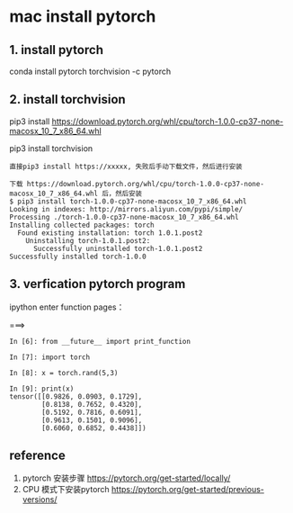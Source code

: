 # mac install pytorch 


## 1. install pytorch
conda install pytorch torchvision -c pytorch

## 2. install torchvision
pip3 install https://download.pytorch.org/whl/cpu/torch-1.0.0-cp37-none-macosx_10_7_x86_64.whl

pip3 install torchvision

```
直接pip3 install https://xxxxx, 失败后手动下载文件，然后进行安装

下载 https://download.pytorch.org/whl/cpu/torch-1.0.0-cp37-none-macosx_10_7_x86_64.whl 后，然后安装
$ pip3 install torch-1.0.0-cp37-none-macosx_10_7_x86_64.whl 
Looking in indexes: http://mirrors.aliyun.com/pypi/simple/
Processing ./torch-1.0.0-cp37-none-macosx_10_7_x86_64.whl
Installing collected packages: torch
  Found existing installation: torch 1.0.1.post2
    Uninstalling torch-1.0.1.post2:
      Successfully uninstalled torch-1.0.1.post2
Successfully installed torch-1.0.0

```
## 3. verfication pytorch program 
ipython enter function pages： 

===> 
```
In [6]: from __future__ import print_function

In [7]: import torch

In [8]: x = torch.rand(5,3)

In [9]: print(x)
tensor([[0.9826, 0.0903, 0.1729],
        [0.8138, 0.7652, 0.4320],
        [0.5192, 0.7816, 0.6091],
        [0.9613, 0.1501, 0.9096],
        [0.6060, 0.6852, 0.4438]])
```

## reference
1. pytorch 安装步骤
https://pytorch.org/get-started/locally/
2. CPU 模式下安装pytorch
https://pytorch.org/get-started/previous-versions/